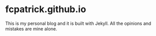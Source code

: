 # fcpatrick.github.io

This is my personal blog and it is built with Jekyll. All the opinions and mistakes are mine alone.

